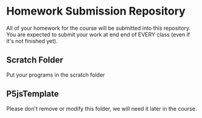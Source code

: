 # Homework Submission Repository
All of your homework for the course will be submitted into this repository.  You are expected to submit your work at end end of EVERY class (even if it's not finished yet).

## Scratch Folder
Put your programs in the scratch folder

## P5jsTemplate
Please don't remove or modify this folder, we will need it later in the course.